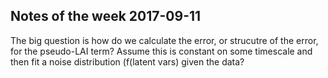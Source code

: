 ## Notes of the week 2017-09-11 ##

The big question is how do we calculate the error, or strucutre of the error, for the pseudo-LAI term? Assume this is constant on some timescale and then fit a noise distribution (f(latent vars) given the data?